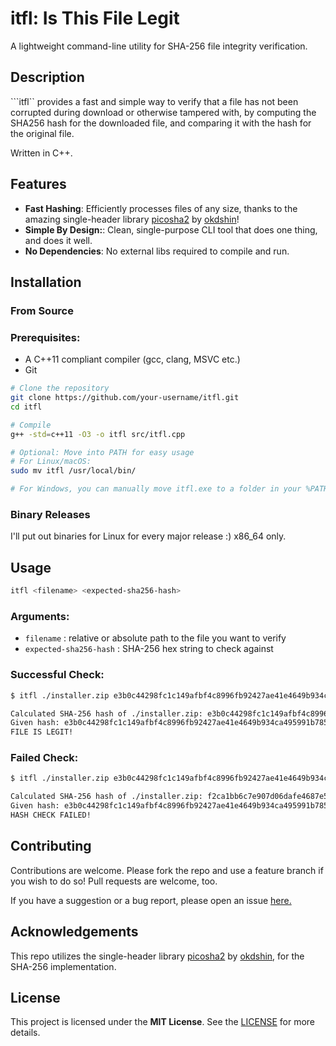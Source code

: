 # itfl: Is This File Legit
A lightweight command-line utility for SHA-256 file integrity verification.

## Description
```itfl`` provides a fast and simple way to verify that a file has not been corrupted during download or otherwise tampered with, by computing the SHA256 hash for the downloaded file, and comparing it with the hash for the original file.

Written in C++.

## Features
- __Fast Hashing__: Efficiently processes files of any size, thanks to the amazing single-header library [picosha2](https://github.com/okdshin/PicoSHA2 "picosha2.h") by [okdshin](https://github.com/okdshin)!
- __Simple By Design:__: Clean, single-purpose CLI tool that does one thing, and does it well.
- __No Dependencies__: No external libs required to compile and run.

## Installation
### From Source
### Prerequisites:
- A C++11 compliant compiler (gcc, clang, MSVC etc.)
- Git

```bash
# Clone the repository
git clone https://github.com/your-username/itfl.git
cd itfl

# Compile
g++ -std=c++11 -O3 -o itfl src/itfl.cpp

# Optional: Move into PATH for easy usage
# For Linux/macOS:
sudo mv itfl /usr/local/bin/

# For Windows, you can manually move itfl.exe to a folder in your %PATH%
```
### Binary Releases
I'll put out binaries for Linux for every major release :) x86_64 only.

## Usage

```bash
itfl <filename> <expected-sha256-hash>
```

### Arguments:
- ```filename``` : relative or absolute path to the file you want to verify
- ```expected-sha256-hash``` : SHA-256 hex string to check against

### Successful Check:
```bash
$ itfl ./installer.zip e3b0c44298fc1c149afbf4c8996fb92427ae41e4649b934ca495991b7852b855

Calculated SHA-256 hash of ./installer.zip: e3b0c44298fc1c149afbf4c8996fb92427ae41e4649b934ca495991b7852b855
Given hash: e3b0c44298fc1c149afbf4c8996fb92427ae41e4649b934ca495991b7852b855
FILE IS LEGIT!
```
### Failed Check:
```bash
$ itfl ./installer.zip e3b0c44298fc1c149afbf4c8996fb92427ae41e4649b934ca495991b7852b855

Calculated SHA-256 hash of ./installer.zip: f2ca1bb6c7e907d06dafe4687e579fce76b37e4e93b7605022da52e6ccc26fd2
Given hash: e3b0c44298fc1c149afbf4c8996fb92427ae41e4649b934ca495991b7852b855
HASH CHECK FAILED!
```
## Contributing

Contributions are welcome. Please fork the repo and use a feature branch if you wish to do so! Pull requests are welcome, too.

If you have a suggestion or a bug report, please open an issue [here.](https://github.com/nxck2005/itfl/issues "Issues")

## Acknowledgements

This repo utilizes the single-header library [picosha2](https://github.com/okdshin/PicoSHA2 "picosha2.h") by [okdshin](https://github.com/okdshin), for the SHA-256 implementation.

## License

This project is licensed under the __MIT License__. See the [LICENSE](https://github.com/nxck2005/itfl/blob/main/LICENSE "License for nxck2005/itfl") for more details.
